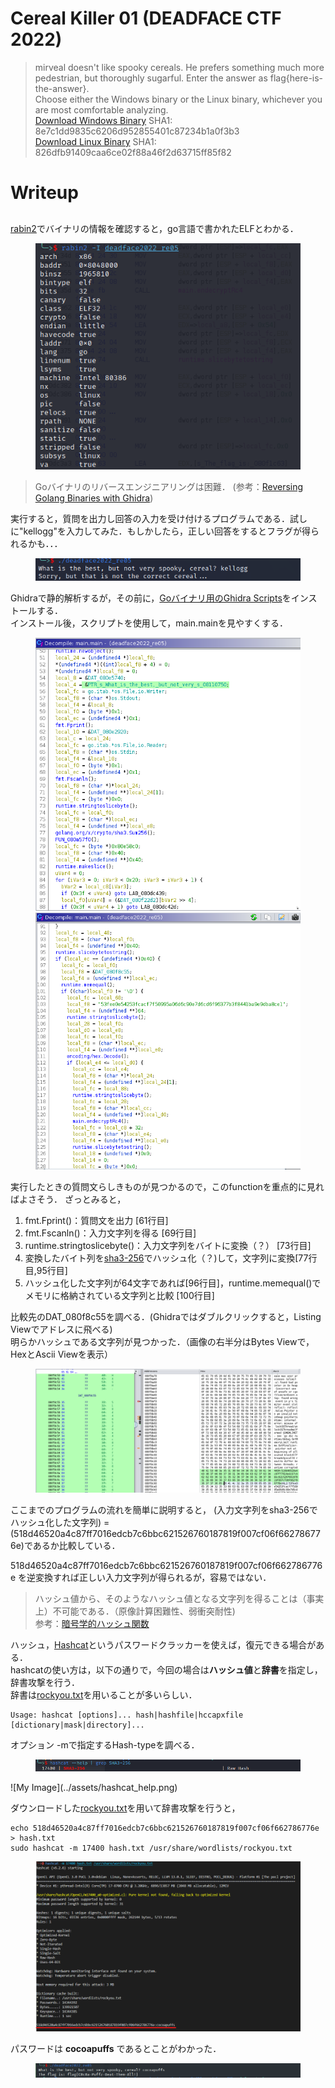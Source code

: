 # Cereal Killer 01 (DEADFACE CTF 2022)
> mirveal doesn't like spooky cereals. He prefers something much more pedestrian, but thoroughly sugarful. Enter the answer as flag{here-is-the-answer}.  
> Choose either the Windows binary or the Linux binary, whichever you are most comfortable analyzing.  
> [Download Windows Binary](./given_files/deadface2022_re05.exe)
SHA1: 8e7c1dd9835c6206d952855401c87234b1a0f3b3  
> [Download Linux Binary](./given_files/deadface2022_re05)
SHA1: 826dfb91409caa6ce02f88a46f2d63715ff85f82

# Writeup
## 
[rabin2](https://r2wiki.readthedocs.io/en/latest/tools/rabin2/)でバイナリの情報を確認すると，go言語で書かれたELFとわかる．
<figure><img src="../assets/rabin2.png" alt=""><figcaption></figcaption></figure>

> Goバイナリのリバースエンジニアリングは困難．
> (参考：[Reversing Golang Binaries with Ghidra](https://vblocalhost.com/uploads/2021/09/VB2021-04.pdf))

実行すると，質問を出力し回答の入力を受け付けるプログラムである．試しに"kellogg"を入力してみた．もしかしたら，正しい回答をするとフラグが得られるかも．．．
<figure><img src="../assets/exec.png" alt=""><figcaption></figcaption></figure>

Ghidraで静的解析するが，その前に，[Goバイナリ用のGhidra Scripts](https://github.com/getCUJO/ThreatIntel/tree/master/Scripts/Ghidra)をインストールする．  
インストール後，スクリプトを使用して，main.mainを見やすくする．
<figure><img src="../assets/main.png" alt=""><img src="../assets/main2.png" alt=""><figcaption></figcaption></figure>
実行したときの質問文らしきものが見つかるので，このfunctionを重点的に見ればよさそう．
ざっとみると，

1. fmt.Fprint()：質問文を出力 [61行目]
2. fmt.Fscanln()：入力文字列を得る [69行目]
3. runtime.stringtoslicebyte()：入力文字列をバイトに変換（？） [73行目]
4. 変換したバイト列を[sha3-256](https://ja.wikipedia.org/wiki/SHA-3)でハッシュ化（？)して，文字列に変換[77行目,95行目]
5. ハッシュ化した文字列が64文字であれば[96行目]，runtime.memequal()でメモリに格納されている文字列と比較 [100行目]

比較先のDAT_080f8c55を調べる．(Ghidraではダブルクリックすると，Listing Viewでアドレスに飛べる)  
明らかハッシュである文字列が見つかった．（画像の右半分はBytes Viewで，HexとAscii Viewを表示）
<figure><img src="../assets/mem.png" alt=""><figcaption></figcaption></figure>

ここまでのプログラムの流れを簡単に説明すると，
(入力文字列をsha3-256でハッシュ化した文字列) = (518d46520a4c87ff7016edcb7c6bbc621526760187819f007cf06f662786776e)であるか比較している．

518d46520a4c87ff7016edcb7c6bbc621526760187819f007cf06f662786776e を逆変換すれば正しい入力文字列が得られるが，容易ではない．
 > ハッシュ値から、そのようなハッシュ値となる文字列を得ることは（事実上）不可能である．（原像計算困難性、弱衝突耐性)  
 参考：[暗号学的ハッシュ関数](https://ja.wikipedia.org/wiki/%E6%9A%97%E5%8F%B7%E5%AD%A6%E7%9A%84%E3%83%8F%E3%83%83%E3%82%B7%E3%83%A5%E9%96%A2%E6%95%B0)

 ハッシュ，[Hashcat](https://hashcat.net/hashcat/)というパスワードクラッカーを使えば，復元できる場合がある．  
 hashcatの使い方は，以下の通りで，今回の場合は**ハッシュ値**と**辞書**を指定し，辞書攻撃を行う．  
 辞書は[rockyou.txt](https://github.com/brannondorsey/naive-hashcat/releases/download/data/rockyou.txt)を用いることが多いらしい．
~~~
Usage: hashcat [options]... hash|hashfile|hccapxfile [dictionary|mask|directory]...
~~~

オプション -mで指定するHash-typeを調べる．
<figure><img src="../assets/hashcat_help.png" alt=""><figcaption></figcaption></figure>
![My Image](../assets/hashcat_help.png)

ダウンロードした[rockyou.txt](https://github.com/brannondorsey/naive-hashcat/releases/download/data/rockyou.txt)を用いて辞書攻撃を行うと，
~~~
echo 518d46520a4c87ff7016edcb7c6bbc621526760187819f007cf06f662786776e > hash.txt
sudo hashcat -m 17400 hash.txt /usr/share/wordlists/rockyou.txt
~~~
<figure><img src="../assets/hashcat-exe.png" alt=""><figcaption></figcaption></figure>

パスワードは **cocoapuffs** であるとことがわかった．
<figure><img src="../assets/ans.png" alt=""><figcaption></figcaption></figure>